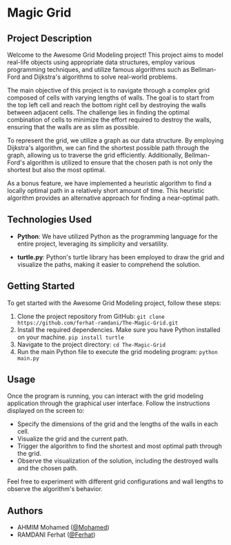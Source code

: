# Magic Grid

## Project Description

Welcome to the Awesome Grid Modeling project! This project aims to model real-life objects using appropriate data structures, employ various programming techniques, and utilize famous algorithms such as Bellman-Ford and Dijkstra's algorithms to solve real-world problems.

The main objective of this project is to navigate through a complex grid composed of cells with varying lengths of walls. The goal is to start from the top left cell and reach the bottom right cell by destroying the walls between adjacent cells. The challenge lies in finding the optimal combination of cells to minimize the effort required to destroy the walls, ensuring that the walls are as slim as possible.

To represent the grid, we utilize a graph as our data structure. By employing Dijkstra's algorithm, we can find the shortest possible path through the graph, allowing us to traverse the grid efficiently. Additionally, Bellman-Ford's algorithm is utilized to ensure that the chosen path is not only the shortest but also the most optimal.

As a bonus feature, we have implemented a heuristic algorithm to find a locally optimal path in a relatively short amount of time. This heuristic algorithm provides an alternative approach for finding a near-optimal path.

## Technologies Used

- **Python**: We have utilized Python as the programming language for the entire project, leveraging its simplicity and versatility.

- **turtle.py**: Python's turtle library has been employed to draw the grid and visualize the paths, making it easier to comprehend the solution.

## Getting Started

To get started with the Awesome Grid Modeling project, follow these steps:

1. Clone the project repository from GitHub: 
`git clone https://github.com/ferhat-ramdani/The-Magic-Grid.git`
2. Install the required dependencies. Make sure you have Python installed on your machine.
`pip install turtle`
3. Navigate to the project directory:
`cd The-Magic-Grid`
4. Run the main Python file to execute the grid modeling program:
`python main.py`

## Usage

Once the program is running, you can interact with the grid modeling application through the graphical user interface. Follow the instructions displayed on the screen to:

- Specify the dimensions of the grid and the lengths of the walls in each cell.
- Visualize the grid and the current path.
- Trigger the algorithm to find the shortest and most optimal path through the grid.
- Observe the visualization of the solution, including the destroyed walls and the chosen path.

Feel free to experiment with different grid configurations and wall lengths to observe the algorithm's behavior.

## Authors

- AHMIM Mohamed ([@Mohamed](https://github.com/mohamed-ahmim))
- RAMDANI Ferhat ([@Ferhat](https://github.com/ferhat-ramdani))


